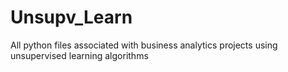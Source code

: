 # Unsupv_Learn
All python files associated with business analytics projects using unsupervised learning algorithms 
